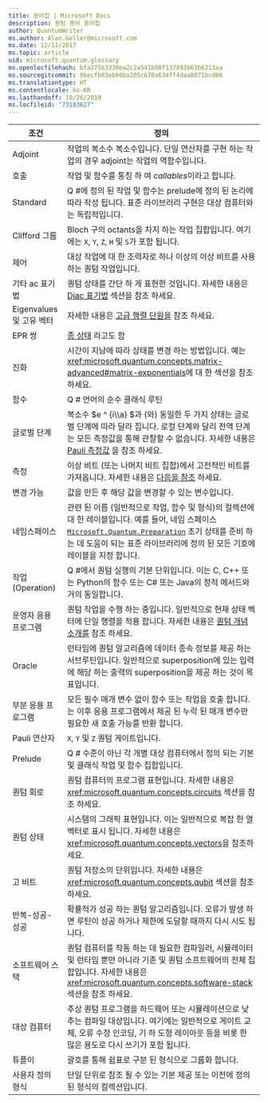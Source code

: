 ```yaml
---
title: 용어집 | Microsoft Docs
description: 퀀텀 용어 용어집
author: QuantumWriter
ms.author: Alan.Geller@microsoft.com
ms.date: 12/11/2017
ms.topic: article
uid: microsoft.quantum.glossary
ms.openlocfilehash: bfa275b3330ea2c2a541b08f137893b63b6213aa
ms.sourcegitcommit: 8becfb03eb60ba205c670a634ff4daa8071bcd06
ms.translationtype: HT
ms.contentlocale: ko-KR
ms.lasthandoff: 10/26/2019
ms.locfileid: "73183627"
---
```

|조건|정의|
|-------------|----------|
|Adjoint|작업의 복소수 복소수입니다. 단일 연산자를 구현 하는 작업의 경우 adjoint는 작업의 역함수입니다.|
|호출|작업 및 함수를 통칭 하 여 *callables*이라고 합니다.|
|Standard|Q #에 정의 된 작업 및 함수는 prelude에 정의 된 논리에 따라 작성 됩니다. 표준 라이브러리 구현은 대상 컴퓨터와는 독립적입니다.|
|Clifford 그룹|Bloch 구의 octants을 차지 하는 작업 집합입니다. 여기에는 `X`, `Y`, `Z`, `H` 및 `S`가 포함 됩니다.|
|제어|대상 작업에 대 한 조력자로 하나 이상의 이상 비트를 사용 하는 퀀텀 작업입니다.|
|기타 ac 표기법|퀀텀 상태를 간단 하 게 표현한 것입니다. 자세한 내용은 [Diac 표기법](xref:microsoft.quantum.concepts.dirac) 섹션을 참조 하세요.|
|Eigenvalues 및 고유 벡터|자세한 내용은 [고급 행렬 단원을](xref:microsoft.quantum.concepts.matrix-advanced) 참조 하세요.|
|EPR 쌍|[종 상태](https://en.wikipedia.org/wiki/Bell_state) 라고도 함|
|진화|시간이 지남에 따라 상태를 변경 하는 방법입니다. 예는 <xref:microsoft.quantum.concepts.matrix-advanced#matrix-exponentials>에 대 한 섹션을 참조 하세요. |
|함수|Q # 언어의 순수 클래식 루틴|
| <a id="global-phase"></a>글로벌 단계 | 복소수 $e ^ {i\\\a} $과 (와) 동일한 두 가지 상태는 글로벌 단계에 따라 달라 집니다. 로컬 단계와 달리 전역 단계는 모든 측정값을 통해 관찰할 수 없습니다. 자세한 내용은 [Pauli 측정값](xref:microsoft.quantum.concepts.pauli) 을 참조 하세요. |
|측정|이상 비트 (또는 나머지 비트 집합)에서 고전적인 비트를 가져옵니다. 자세한 내용은 [다음을 참조](xref:microsoft.quantum.concepts.qubit) 하세요.|
|변경 가능|값을 만든 후 해당 값을 변경할 수 있는 변수입니다.|
|네임스페이스|관련 된 이름 (일반적으로 작업, 함수 및 형식)의 컬렉션에 대 한 레이블입니다. 예를 들어, 네임 스페이스 [`Microsoft.Quantum.Preparation`](xref:microsoft.quantum.preparation) 초기 상태를 준비 하는 데 도움이 되는 표준 라이브러리에 정의 된 모든 기호에 레이블을 지정 합니다.|
|작업(Operation)|Q #에서 퀀텀 실행의 기본 단위입니다. 이는 C, C++ 또는 Python의 함수 또는 C# 또는 Java의 정적 메서드와 거의 동일합니다.|
|운영자 응용 프로그램|퀀텀 작업을 수행 하는 중입니다. 일반적으로 현재 상태 벡터에 단일 행렬을 적용 합니다. 자세한 내용은 [퀀텀 개념 소개를](xref:microsoft.quantum.concepts.intro) 참조 하세요.|
|Oracle|런타임에 퀀텀 알고리즘에 데이터 종속 정보를 제공 하는 서브루틴입니다. 일반적으로 superposition에 있는 입력에 해당 하는 출력의 superposition을 제공 하는 것이 목표입니다.   |
|부분 응용 프로그램|모든 필수 매개 변수 없이 함수 또는 작업을 호출 합니다. 는 이후 응용 프로그램에서 제공 된 누락 된 매개 변수만 필요한 새 호출 가능를 반환 합니다.|
|Pauli 연산자|`X`, `Y` 및 `Z` 퀀텀 게이트입니다.|
|Prelude|Q # 수준이 아닌 각 개별 대상 컴퓨터에서 정의 되는 기본 및 클래식 작업 및 함수 집합입니다.|
|퀀텀 회로|퀀텀 컴퓨터의 프로그램 표현입니다. 자세한 내용은 <xref:microsoft.quantum.concepts.circuits> 섹션을 참조 하세요.|
|퀀텀 상태|시스템의 그래픽 표현입니다. 이는 일반적으로 복잡 한 열 벡터로 표시 됩니다. 자세한 내용은 <xref:microsoft.quantum.concepts.vectors>을 참조하세요. |
|고 비트|퀀텀 저장소의 단위입니다. 자세한 내용은 <xref:microsoft.quantum.concepts.qubit> 섹션을 참조 하세요.|
|반복-성공-성공|확률적가 성공 하는 퀀텀 알고리즘입니다. 오류가 발생 하면 루틴이 성공 하거나 제한에 도달할 때까지 다시 시도 됩니다. |
|소프트웨어 스택|퀀텀 컴퓨터를 작동 하는 데 필요한 컴파일러, 시뮬레이터 및 런타임 뿐만 아니라 기존 및 퀀텀 소프트웨어의 전체 집합입니다. 자세한 내용은 <xref:microsoft.quantum.concepts.software-stack> 섹션을 참조 하세요. |
|대상 컴퓨터|추상 퀀텀 프로그램을 하드웨어 또는 시뮬레이션으로 낮추는 컴파일 대상입니다. 여기에는 일반적으로 게이트 교체, 오류 수정 인코딩, 기 하 도형 레이아웃 등을 비롯 한 많은 용도로 다시 쓰기가 포함 됩니다.|
|튜플이|괄호를 통해 쉼표로 구분 된 형식으로 그룹화 합니다. |
|사용자 정의 형식|단일 단위로 참조 될 수 있는 기본 제공 또는 이전에 정의 된 형식의 컬렉션입니다.|

